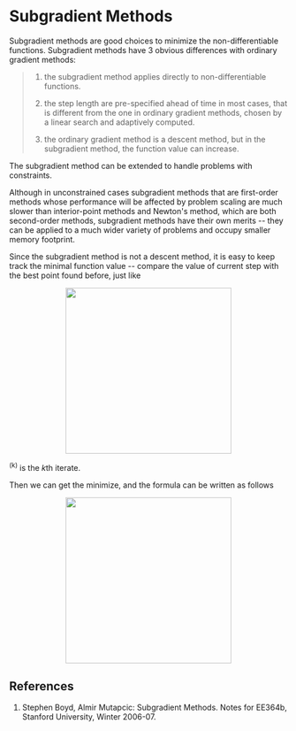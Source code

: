 # Subgradient Methods

Subgradient methods are good choices to minimize the non-differentiable functions. Subgradient methods have 3 obvious differences with ordinary gradient methods: 

> 1. the subgradient method applies directly to non-differentiable functions.
>
> 2. the step length are pre-specified ahead of time in most cases, that is different from the one in ordinary gradient methods, chosen by a linear search and adaptively computed.
> 
> 3. the ordinary gradient method is a descent method, but in the subgradient method, the function value can increase.

The subgradient method can be extended to handle problems with constraints.

Although in unconstrained cases subgradient methods that are first-order methods whose performance will be affected by problem scaling are much slower than interior-point methods and Newton's method, which are both second-order methods, subgradient methods have their own merits -- they can be applied to a much wider variety of problems and occupy smaller memory footprint.

Since the subgradient method is not a descent method, it is easy to keep track the minimal function value -- compare the value of current step with the best point found before, just like

<img style="display:block; margin-left:auto; margin-right:auto; width:300px;" src="https://cdn.safeandsound.cn/ML_Study_Notes/image/20190317095449.png?imageslim"/>

<sup>(k)</sup> is the *k*th iterate.

Then we can get the minimize, and the formula can be written as follows

<img style="display:block; margin-left:auto; margin-right:auto; width:300px;" src="https://cdn.safeandsound.cn/ML_Study_Notes/image/20190317095507.png?imageslim"/>


## References
1. Stephen Boyd, Almir Mutapcic: Subgradient Methods. Notes for EE364b, Stanford University, Winter 2006-07.